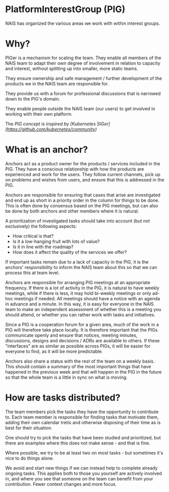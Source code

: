 # PlatformInterestGroup (PIG)

NAIS has organized the various areas we work with within interest groups.

Why?
========

PIGer is a mechanism for scaling the team. They enable all members of the NAIS team to adapt their own degree of involvement in relation to capacity and interest, without splitting up into smaller, more static teams.

They ensure ownership and safe management / further development of the products we in the NAIS team are responsible for.

They provide us with a forum for professional discussions that is narrowed down to the PIG's domain.

They enable people outside the NAIS team (our users) to get involved in working with their own platform.

The _PIG concept is inspired by [Kubernetes SIGer] (https://github.com/kubernetes/community)_

What is an anchor?
================

Anchors act as a product owner for the products / services included in the PIG.
They have a conscious relationship with how the products are experienced and work for the users. They follow current channels, pick up on problems and wishes from users, and ensure that this is addressed in the PIG.

Anchors are responsible for ensuring that cases that arise are investigated and end up as short in a priority order in the column for things to be done. This is often done by consensus based on the PIG meetings, but can also be done by both anchors and other members where it is natural.

A prioritization of investigated tasks should take into account (but not exclusively) the following aspects:
- How critical is that?
- Is it a low-hanging fruit with lots of value?
- Is it in line with the roadmap?
- How does it affect the quality of the services we offer?

If important tasks remain due to a lack of capacity in the PIG, it is the anchors' responsibility to inform the NAIS team about this so that we can process this at team level.

Anchors are responsible for arranging PIG meetings at an appropriate frequency. If there is a lot of activity in the PIG, it is natural to have weekly meetings, while if there is less, it may hold bi-weekly meetings or only ad-hoc meetings if needed. All meetings should have a notice with an agenda in advance and a minute.
In this way, it is easy for everyone in the NAIS team to make an independent assessment of whether this is a meeting you should attend, or whether you can rather work with tasks and initiatives.

Since a PIG is a cooperation forum for a given area, much of the work in a PIG will therefore take place locally. It is therefore important that the PIGs communicate openly and ensure that notices, meeting minutes, discussions, designs and decisions / ADRs are available to others.
If these "interfaces" are as similar as possible across PIGs, it will be easier for everyone to find, as it will be more predictable.

Anchors also share a status with the rest of the team on a weekly basis. This should contain a summary of the most important things that have happened in the previous week and that will happen in the PIG in the future so that the whole team is a little in sync on what is moving.

How are tasks distributed?
=========================

The team members pick the tasks they have the opportunity to contribute to. Each team member is responsible for finding tasks that motivate them, adding their own calendar tretis and otherwise disposing of their time as is best for their situation.

One should try to pick the tasks that have been studied and prioritized, but there are examples where this does not make sense - and that is fine.

Where possible, we try to be at least two on most tasks - but sometimes it's nice to do things alone.

We avoid and start new things if we can instead help to complete already ongoing tasks. This applies both to those you yourself are actively involved in, and where you see that someone on the team can benefit from your contribution. Fewer context changes and more focus.